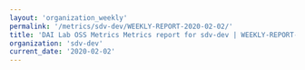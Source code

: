 ```yaml
---
layout: 'organization_weekly'
permalink: '/metrics/sdv-dev/WEEKLY-REPORT-2020-02-02/'
title: 'DAI Lab OSS Metrics Metrics report for sdv-dev | WEEKLY-REPORT-2020-02-02'
organization: 'sdv-dev'
current_date: '2020-02-02'
---
```

